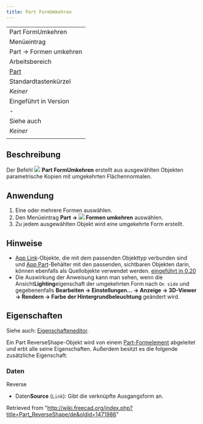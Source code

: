 ```yaml
---
title: Part FormUmkehren
---
```


|                                                |
| ---------------------------------------------- |
| Part FormUmkehren                              |
| Menüeintrag                                    |
| Part → Formen umkehren                         |
| Arbeitsbereich                                 |
| [Part](/Part_Workbench/de "Part Workbench/de") |
| Standardtastenkürzel                           |
| _Keiner_                                       |
| Eingeführt in Version                          |
| -                                              |
| Siehe auch                                     |
| _Keiner_                                       |
|                                                |

## Beschreibung

Der Befehl ![](/images/Part_ReverseShape.svg) **Part FormUmkehren** erstellt aus ausgewählten Objekten parametrische Kopien mit umgekehrten Flächennormalen.

## Anwendung

1. Eine oder mehrere Formen auswählen.
2. Den Menüeintrag **Part → ![](/images/Part_ReverseShape.svg) Formen umkehren** auswählen.
3. Zu jedem ausgewählten Objekt wird eine umgekehrte Form erstellt.

## Hinweise

- [App Link](/App_Link "App Link")-Objekte, die mit dem passenden Objekttyp verbunden sind und [App Part](/App_Part "App Part")-Behälter mit den passenden, sichtbaren Objekten darin, können ebenfalls als Quellobjekte verwendet werden. [eingeführt in 0.20](/Release_notes_0.20/de "Release notes 0.20/de")
- Die Auswirkung der Anweisung kann man sehen, wenn die Ansicht**Lighting**eigenschaft der umgekehrten Form nach `On side` und gegebenenfalls **Bearbeiten → Einstellungen... → Anzeige → 3D-Viewer → Rendern → Farbe der Hintergrundbeleuchtung** geändert wird.

## Eigenschaften

Siehe auch: [Eigenschafteneditor](/Property_editor/de "Property editor/de").

Ein Part ReverseShape-Objekt wird von einem [Part-Formelement](/Part_Feature/de "Part Feature/de") abgeleitet und erbt alle seine Eigenschaften. Außerdem besitzt es die folgende zusätzliche Eigenschaft:

### Daten

Reverse

- Daten**Source** (`Link`): Gibt die verknüpfte Ausgangsform an.

Retrieved from "<http://wiki.freecad.org/index.php?title=Part_ReverseShape/de&oldid=1471986>"
